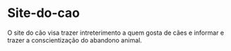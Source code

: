 # Site-do-cao
O site do cão visa trazer intreterimento a quem gosta de cães e informar e trazer a conscientização do abandono animal.
